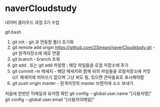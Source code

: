 # naverCloudstudy
네이버 클라우드 과정 3기 수업


git.bash

1. git init - git 과 연동할 폴더 초기화 
2. git remote add origin https://github.com/2Smean/naverCloudstudy.git - git 원격저장소에 새로 연결 
3. git branch - branch 조회
4. git add . 또는 git add 파일명 : 해당 파일들을 로컬 저장소에 추가
5. git commit -m 메세지 - 해당 메세지와 함께 위의 파일들을 로컬저장소에 커밋 (cf. 메세지에 띄어쓰기 없으며 그냥 써도 됨, 있으면 큰따옴표로 표시해야함
6. git push origin master - 원격저잣의 master 브랜치에 소스 보내기 

처음에 한번만 이메일과 유저명 확인 
git config --global user.name "[사용자명]"
git config --global user.email "[사용자이메일]"
